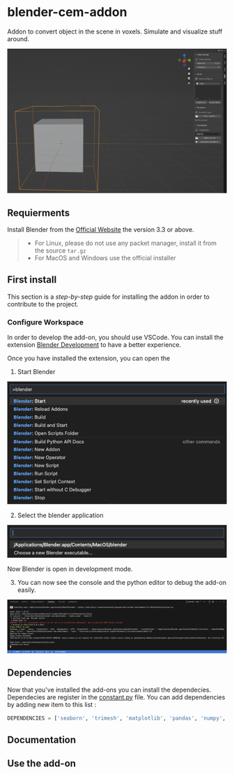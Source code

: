 # blender-cem-addon

Addon to convert object in the scene in voxels. Simulate and visualize stuff around.

![Example addon](./docs/example_addon.png)

## Requierments

Install Blender from the [Official Website](https://www.blender.org/download/) the version 3.3 or above.

> - For Linux, please do not use any packet manager, install it from the source `tar.gz`
> - For MacOS and Windows use the official installer

## First install

This section is a *step-by-step* guide for installing the addon in order to contribute to the project.

### Configure Workspace

In order to develop the add-on, you should use VSCode. You can install the extension [Blender Development](https://marketplace.visualstudio.com/items?itemName=JacquesLucke.blender-development) to have a better experience.

Once you have installed the extension, you can open the

1. Start Blender

![Example addon](./docs/blender_extension.png)

2. Select the blender application

![Example addon](./docs/select_blender.png)

Now Blender is open in development mode.

3. You can now see the console and the python editor to debug the add-on easily.

![Example addon](./docs/blender_open.png)
## Dependencies

Now that you've installed the add-ons you can install the dependecies. Dependecies are register in the [constant.py](./addon/constants.py) file. You can add dependencies by adding new item to this list :

```py
DEPENDENCIES = ['seaborn', 'trimesh', 'matplotlib', 'pandas', 'numpy', 'scipy']
```

## Documentation

## Use the add-on